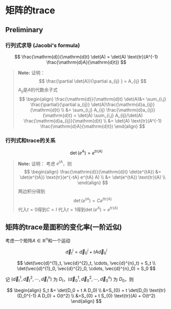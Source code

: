 # 矩阵的trace

## Preliminary

### 行列式求导 (Jacobi's formula)

<!-- $$ \frac{d}{dt} \det(A) = \det(A) \text{tr}(A^{-1} \frac{dA}{dt}) $$ -->

$$
\frac{\mathrm{d}}{\mathrm{d}t} \det(A) = \det(A) \text{tr}(A^{-1} \frac{\mathrm{d}A}{\mathrm{d}t})
$$

<!-- Note box -->
> **Note:** 证明：
> $$ \frac{\partial \det(A)}{\partial a_{ij} } = A_{ij} $$
> $A_{ij}$是$A$的代数余子式
> $$
> \begin{align}
> \frac{\mathrm{d}}{\mathrm{d}t} \det(A)&= \sum_{i,j} \frac{\partial}{\partial a_{ij}}  \det(A)\frac{\mathrm{d}a_{ij}}{\mathrm{d}t} \\
> &= \sum_{i,j} A_{ij} \frac{\mathrm{d}a_{ij}}{\mathrm{d}t} = \det(A) \sum_{i,j} A_{ij}/\det(A) \frac{\mathrm{d}a_{ij}}{\mathrm{d}t} \\
> &= \det(A) \text{tr}(A^{-1} \frac{\mathrm{d}A}{\mathrm{d}t})
> \end{align}
> $$

### 行列式和trace的关系

$$
\det(e^A) = e^{\text{tr}(A)}
$$

<!-- Note box -->
> **Note:** 证明：
> 考虑 $e^{tA}$，则
> $$
> \begin{align}
> \frac{\mathrm{d}}{\mathrm{d}t} \det(e^{tA}) &= \det(e^{tA}) \text{tr}(e^{-tA} e^{tA} A) \\
> &= \det(e^{tA}) \text{tr}(A) \\
> \end{align}
> $$
> 两边积分得到
> $$
> \det(e^{tA}) = Ce^{t\text{tr}(A)}
> $$
> 代入$t=0$得到$C=I$
> 代入$t=1$得到$\det(e^{A}) = e^{\text{tr}(A)}$

## 矩阵的trace是面积的变化率(一阶近似)

考虑一个矩阵$A \in \mathbb{R}^{n}$和一个运动

$$
\vec{d}^{i}_t =\vec{d}^{i}_0 + t A \vec{d}^{i}_0
$$

$$
\det(\vec{d}^{1}_t, \vec{d}^{2}_t, \cdots, \vec{d}^{n}_t) = S_t \\
\det(\vec{d}^{1}_0, \vec{d}^{2}_0, \cdots, \vec{d}^{n}_0) = S_0
$$

记 $(\vec{d}^{1}_t, \vec{d}^{2}_t, \cdots, \vec{d}^{n}_t)$ 为 $D_t$，$(\vec{d}^{1}_0, \vec{d}^{2}_0, \cdots, \vec{d}^{n}_0)$ 为 $D_0$，则

$$
\begin{align}
S_t &= \det(D_0 + t A D_0) \\
&=S_{0} + t \det(D_0) \text{tr}(D_0^{-1} A D_0) + O(t^2) \\
&=S_{0} + t S_{0} \text{tr}(A) + O(t^2)
\end{align}
$$
